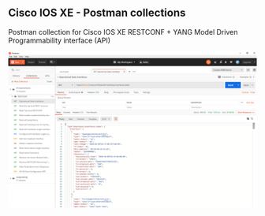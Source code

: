 ## Cisco IOS XE - Postman collections

Postman collection for Cisco IOS XE RESTCONF + YANG Model Driven Programmability interface (API)

![](postman2.png)
